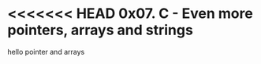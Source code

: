 <<<<<<< HEAD
0x07. C - Even more pointers, arrays and strings
=======
hello pointer and arrays
>>>>>>> 
